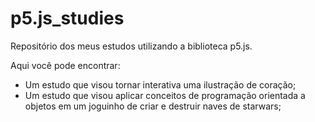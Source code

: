 # p5.js_studies
Repositório dos meus estudos utilizando a biblioteca p5.js.

Aqui você pode encontrar:
- Um estudo que visou tornar interativa uma ilustração de coração;
- Um estudo que visou aplicar conceitos de programação orientada a objetos em um joguinho de criar e destruir naves de starwars;
